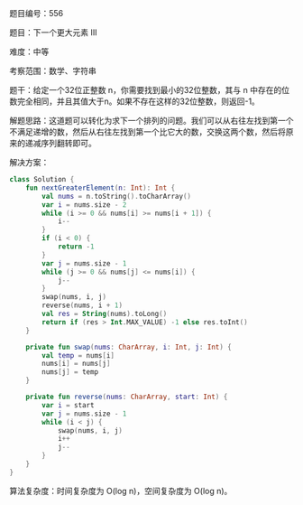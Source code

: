 题目编号：556

题目：下一个更大元素 III

难度：中等

考察范围：数学、字符串

题干：给定一个32位正整数 n，你需要找到最小的32位整数，其与 n 中存在的位数完全相同，并且其值大于n。如果不存在这样的32位整数，则返回-1。

解题思路：这道题可以转化为求下一个排列的问题。我们可以从右往左找到第一个不满足递增的数，然后从右往左找到第一个比它大的数，交换这两个数，然后将原来的递减序列翻转即可。

解决方案：

```kotlin
class Solution {
    fun nextGreaterElement(n: Int): Int {
        val nums = n.toString().toCharArray()
        var i = nums.size - 2
        while (i >= 0 && nums[i] >= nums[i + 1]) {
            i--
        }
        if (i < 0) {
            return -1
        }
        var j = nums.size - 1
        while (j >= 0 && nums[j] <= nums[i]) {
            j--
        }
        swap(nums, i, j)
        reverse(nums, i + 1)
        val res = String(nums).toLong()
        return if (res > Int.MAX_VALUE) -1 else res.toInt()
    }

    private fun swap(nums: CharArray, i: Int, j: Int) {
        val temp = nums[i]
        nums[i] = nums[j]
        nums[j] = temp
    }

    private fun reverse(nums: CharArray, start: Int) {
        var i = start
        var j = nums.size - 1
        while (i < j) {
            swap(nums, i, j)
            i++
            j--
        }
    }
}
```

算法复杂度：时间复杂度为 O(log n)，空间复杂度为 O(log n)。